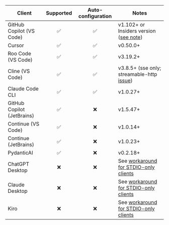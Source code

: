 | Client                     | Supported | Auto-configuration | Notes                                          |
| -------------------------- | :-------: | :----------------: | ---------------------------------------------- |
| GitHub Copilot (VS Code)   |    ✅     |         ✅         | v1.102+ or Insiders version ([see note][3])    |
| Cursor                     |    ✅     |         ✅         | v0.50.0+                                       |
| Roo Code (VS Code)         |    ✅     |         ✅         | v3.19.2+                                       |
| Cline (VS Code)            |    ✅     |         ✅         | v3.8.5+ (sse only; streamable-http [issue][2]) |
| Claude Code CLI            |    ✅     |         ✅         | v1.0.27+                                       |
| GitHub Copilot (JetBrains) |    ✅     |         ❌         | v1.5.47+                                       |
| Continue (VS Code)         |    ✅     |         ❌         | v1.0.14+                                       |
| Continue (JetBrains)       |    ✅     |         ❌         | v1.0.23+                                       |
| PydanticAI                 |    ✅     |         ❌         | v0.2.18+                                       |
| ChatGPT Desktop            |    ❌     |         ❌         | See [workaround for STDIO-only clients][4]     |
| Claude Desktop             |    ❌     |         ❌         | See [workaround for STDIO-only clients][4]     |
| Kiro                       |    ❌     |         ❌         | See [workaround for STDIO-only clients][4]     |

[2]: https://github.com/cline/cline/issues/4391
[3]: /toolhive/reference/client-compatibility.mdx#vs-code-with-copilot
[4]: /toolhive/reference/client-compatibility#stdio-only-client-configuration
